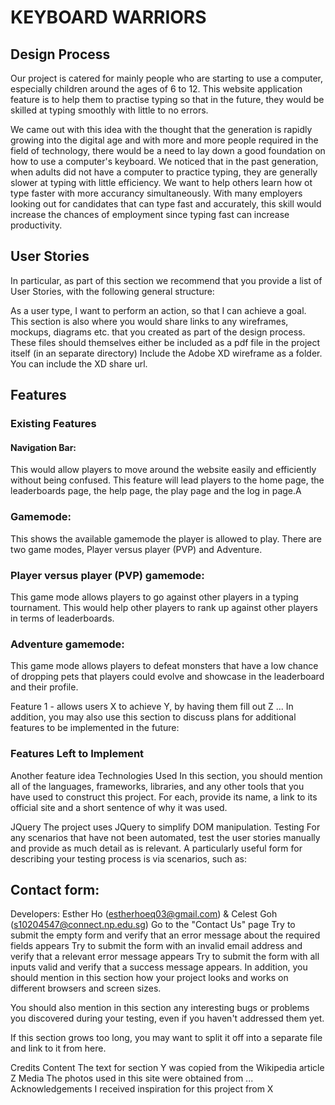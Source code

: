 # **KEYBOARD WARRIORS**
## **Design Process**
Our project is catered for mainly people who are starting to use a computer, especially children around the ages of 6 to 12. This website application feature is to help them to practise typing so that in the future, they would be skilled at typing smoothly with little to no errors.

We came out with this idea with the thought that the generation is rapidly growing into the digital age and with more and more people required in the field of technology, there would be a need to lay down a good foundation on how to use a computer's keyboard. We noticed that in the past generation, when adults did not have a computer to practice typing, they are generally slower at typing with little efficiency. We want to help others learn how ot type faster with more accurancy simultaneously. With many employers looking out for candidates that can type fast and accurately, this skill would increase the chances of employment since typing fast can increase productivity. 

## **User Stories**
In particular, as part of this section we recommend that you provide a list of User Stories, with the following general structure:

As a user type, I want to perform an action, so that I can achieve a goal.
This section is also where you would share links to any wireframes, mockups, diagrams etc. that you created as part of the design process. These files should themselves either be included as a pdf file in the project itself (in an separate directory) Include the Adobe XD wireframe as a folder. You can include the XD share url.

## **Features**
### **Existing Features**

#### Navigation Bar:
This would allow players to move around the website easily and efficiently without being confused. This feature will lead players to the home page, the leaderboards page, the help page, the play page and the log in page.A

### Gamemode:
This shows the available gamemode the player is allowed to play. There are two game modes, Player versus player (PVP) and Adventure. 

### Player versus player (PVP) gamemode:
This game mode allows players to go against other players in a typing tournament. This would help other players to rank up against other players in terms of leaderboards. 

### Adventure gamemode:
This game mode allows players to defeat monsters that have a low chance of dropping pets that players could evolve and showcase in the leaderboard and their profile.


Feature 1 - allows users X to achieve Y, by having them fill out Z
...
In addition, you may also use this section to discuss plans for additional features to be implemented in the future:

### **Features Left to Implement**
Another feature idea
Technologies Used
In this section, you should mention all of the languages, frameworks, libraries, and any other tools that you have used to construct this project. For each, provide its name, a link to its official site and a short sentence of why it was used.

JQuery
The project uses JQuery to simplify DOM manipulation.
Testing
For any scenarios that have not been automated, test the user stories manually and provide as much detail as is relevant. A particularly useful form for describing your testing process is via scenarios, such as:

## Contact form:
Developers: Esther Ho (estherhoeq03@gmail.com) & Celest Goh (s10204547@connect.np.edu.sg)
Go to the "Contact Us" page
Try to submit the empty form and verify that an error message about the required fields appears
Try to submit the form with an invalid email address and verify that a relevant error message appears
Try to submit the form with all inputs valid and verify that a success message appears.
In addition, you should mention in this section how your project looks and works on different browsers and screen sizes.

You should also mention in this section any interesting bugs or problems you discovered during your testing, even if you haven't addressed them yet.

If this section grows too long, you may want to split it off into a separate file and link to it from here.

Credits
Content
The text for section Y was copied from the Wikipedia article Z
Media
The photos used in this site were obtained from ...
Acknowledgements
I received inspiration for this project from X
